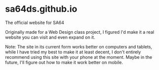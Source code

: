 # sa64ds.github.io
The official website for SA64

Originally made for a Web Design class project, I figured I'd make it a real website you can visit and even expand on it.

Note: The site in its current form works better on computers and tablets, while I have tried my best to make it at least decent, I don't entirely recommend using this site with your phone at the moment. Maybe in the future, I'll figure out how to make it work better on mobile.
